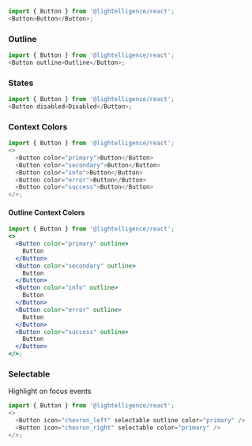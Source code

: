 ```js
import { Button } from '@lightelligence/react';
<Button>Button</Button>;
```

### Outline

```js
import { Button } from '@lightelligence/react';
<Button outline>Outline</Button>;
```

### States

```js
import { Button } from '@lightelligence/react';
<Button disabled>Disabled</Button>;
```

### Context Colors

```js
import { Button } from '@lightelligence/react';
<>
  <Button color="primary">Button</Button>
  <Button color="secondary">Button</Button>
  <Button color="info">Button</Button>
  <Button color="error">Button</Button>
  <Button color="success">Button</Button>
</>;
```

#### Outline Context Colors

```jsx
import { Button } from '@lightelligence/react';
<>
  <Button color="primary" outline>
    Button
  </Button>
  <Button color="secondary" outline>
    Button
  </Button>
  <Button color="info" outline>
    Button
  </Button>
  <Button color="error" outline>
    Button
  </Button>
  <Button color="success" outline>
    Button
  </Button>
</>;
```

### Selectable

Highlight on focus events

```js
import { Button } from '@lightelligence/react';
<>
  <Button icon="chevron_left" selectable outline color="primary" />
  <Button icon="chevron_right" selectable color="primary" />
</>;
```
